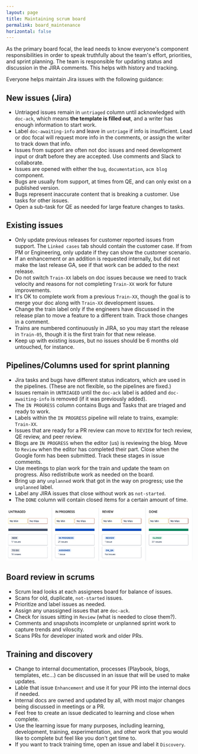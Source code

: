 ```yaml
---
layout: page
title: Maintaining scrum board
permalink: board_maintenance
horizontal: false
---
```


As the primary board focal, the lead needs to know everyone's component responsibilities in order to speak truthfully about the team's effort, priorities, and sprint planning. The team is responsible for updating status and discussion in the JIRA comments. This helps with history and tracking. 

Everyone helps maintain Jira issues with the following guidance:

## New issues (Jira)

  - Untriaged issues remain in `untriaged` column until acknowledged with `doc-ack`, which means **the template is filled out**, and a writer has enough information to start work.
  - Label `doc-awaiting-info` and leave in `untriage` if info is insufficient. Lead or doc focal will request more info in the comments, or assign the writer to track down that info.
  - Issues from support are often not doc issues and need development input or draft before they are accepted. Use comments and Slack to collaborate.
  - Issues are opened with either the `bug`, `documentation`, `acm blog` component.
  - Bugs are usually from support, at times from QE, and can only exist on a published version.
  - Bugs represent inaccurate content that is breaking a customer. Use tasks for other issues.
  - Open a sub-task for QE as needed for large feature changes to tasks.
<!--This QE process is not implemented at the time, I started to do this but then a huge CVE happened, and the team asked us in the end not to open sub tasks.-->
  
## Existing issues

  - Only update previous releases for customer reported issues from support. The `Linked cases` tab should contain the customer case. If from PM or Engineering, only update if they can show the customer scenario.
  - If an enhancement or an addition is requested internally, but did not make the last release GA, see if that work can be added to the next release. 
  - Do not switch `Train-XX` labels on doc issues because we need to track velocity and reasons for not completing `Train-XX` work for future improvements.
  - It's OK to complete work from a previous `Train-XX`, though the goal is to merge your doc along with `Train-XX` development issues.
  - Change the train label only if the engineers have discussed in the release plan to move a feature to a different train. Track those changes in a comment.
  - Trains are numbered continuously in JIRA, so you may start the release in `Train-05`, though it is the first train for that new release.
  - Keep up with existing issues, but no issues should be 6 months old untouched, for instance. 
  
## Pipelines/Columns used for sprint planning

  - Jira tasks and bugs have different status indicators, which are used in the pipelines. (These are not flexible, so the pipelines are fixed.)
  - Issues remain in `UNTRIAGED` until the `doc-ack` label is added and `doc-awaiting-info` is removed (if it was previously added).
  - The `IN PROGRESS` column contains Bugs and Tasks that are triaged and ready to work. 
  - Labels within the `IN PROGRESS` pipeline will relate to trains, example: `Train-XX`.
  - Issues that are ready for a PR review can move to `REVIEW` for tech review, QE review, and peer review.
  - Blogs are `IN PROGRESS` when the editor (us) is reviewing the blog. Move to `Review` when the editor has completed their part. Close when the Google form has been submitted. Track these stages in issue comments.
  - Use meetings to plan work for the train and update the team on progress. Also redistribute work as needed on the board.
  - Bring up any `unplanned` work that got in the way on progress; use the `unplanned` label.
  - Label any JIRA issues that close without work as `not-started`.
  - The `DONE` column will contain closed items for a certain amount of time.
    
   ![Pipeline status indicators](../assets/img/pipeline_jira_2.8.jpg) <!-- Brandi to change -->

## Board review in scrums

  - Scrum lead looks at each assignees board for balance of issues.
  - Scans for old, duplicate, `not-started` issues.
  - Prioritize and label issues as needed.
  - Assign any unassigned issues that are `doc-ack`.
  - Check for issues sitting in `Review` (what is needed to close them?).
  - Comments and snapshots incomplete or unplanned sprint work to capture trends and viloscity.
  - Scans PRs for developer iniated work and older PRs. 

  
## Training and discovery

  - Change to internal documentation, processes (Playbook, blogs, templates, etc...) can be discussed in an issue that will be used to make updates.
  - Lable that issue `Enhancement` and use it for your PR into the internal docs if needed.
  - Internal docs are owned and updated by all, with most major changes being discussed in meetings or a PR.
  - Feel free to create an issue dedicated to learning and close when complete.
  - Use the learning issue for many purposes, including learning, development, training, experimentation, and other work that you would like to complete but feel like you don't get time to. 
  - If you want to track training time, open an issue and label it `Discovery`. <!-- Mikela to raise in the next meeting what is the best label; please just pick one. -->

  

